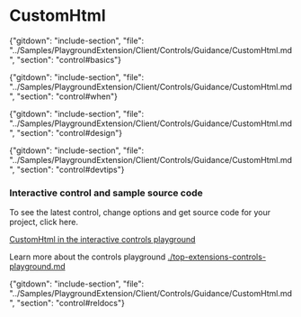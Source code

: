 ﻿# CustomHtml

{"gitdown": "include-section", "file": "../Samples/PlaygroundExtension/Client/Controls/Guidance/CustomHtml.md", "section": "control#basics"}

<!-- TODO get an IMAGE to embed here -->

<!-- TODO get an SAMPLE CODE to embed here -->

{"gitdown": "include-section", "file": "../Samples/PlaygroundExtension/Client/Controls/Guidance/CustomHtml.md", "section": "control#when"}

{"gitdown": "include-section", "file": "../Samples/PlaygroundExtension/Client/Controls/Guidance/CustomHtml.md", "section": "control#design"}

{"gitdown": "include-section", "file": "../Samples/PlaygroundExtension/Client/Controls/Guidance/CustomHtml.md", "section": "control#devtips"}

### Interactive control and sample source code
To see the latest control, change options and get source code for your project, click here.

<a href="https://ms.portal.azure.com/?Microsoft_Azure_Playground=true#blade/Microsoft_Azure_Playground/ControlsIndexBlade/CustomHtml_create_Playground" target="_blank">CustomHtml in the interactive controls playground</a>

Learn more about the controls playground [./top-extensions-controls-playground.md](./top-extensions-controls-playground.md)


{"gitdown": "include-section", "file": "../Samples/PlaygroundExtension/Client/Controls/Guidance/CustomHtml.md", "section": "control#reldocs"}
